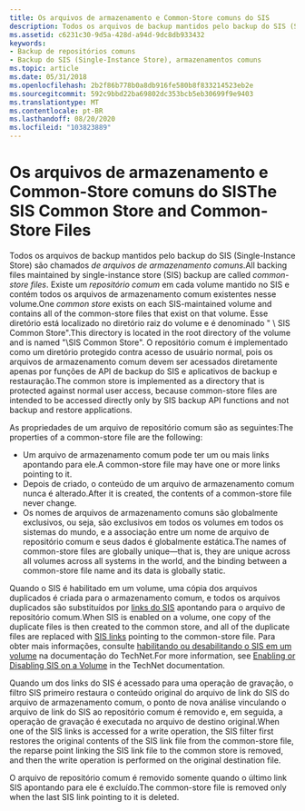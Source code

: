 ```yaml
---
title: Os arquivos de armazenamento e Common-Store comuns do SIS
description: Todos os arquivos de backup mantidos pelo backup do SIS (Single-Instance Store) são chamados de arquivos de armazenamento comuns.
ms.assetid: c6231c30-9d5a-428d-a94d-9dc8db933432
keywords:
- Backup de repositórios comuns
- Backup do SIS (Single-Instance Store), armazenamentos comuns
ms.topic: article
ms.date: 05/31/2018
ms.openlocfilehash: 2b2f86b778b0a8db916fe580b8f833214523eb2e
ms.sourcegitcommit: 592c9bbd22ba69802dc353bcb5eb30699f9e9403
ms.translationtype: MT
ms.contentlocale: pt-BR
ms.lasthandoff: 08/20/2020
ms.locfileid: "103823889"
---
```

# <a name="the-sis-common-store-and-common-store-files"></a><span data-ttu-id="5a894-105">Os arquivos de armazenamento e Common-Store comuns do SIS</span><span class="sxs-lookup"><span data-stu-id="5a894-105">The SIS Common Store and Common-Store Files</span></span>

<span data-ttu-id="5a894-106">Todos os arquivos de backup mantidos pelo backup do SIS (Single-Instance Store) são chamados *de arquivos de armazenamento comuns*.</span><span class="sxs-lookup"><span data-stu-id="5a894-106">All backing files maintained by single-instance store (SIS) backup are called *common-store files*.</span></span> <span data-ttu-id="5a894-107">Existe um *repositório comum* em cada volume mantido no SIS e contém todos os arquivos de armazenamento comum existentes nesse volume.</span><span class="sxs-lookup"><span data-stu-id="5a894-107">One *common store* exists on each SIS-maintained volume and contains all of the common-store files that exist on that volume.</span></span> <span data-ttu-id="5a894-108">Esse diretório está localizado no diretório raiz do volume e é denominado " \\ SIS Common Store".</span><span class="sxs-lookup"><span data-stu-id="5a894-108">This directory is located in the root directory of the volume and is named "\\SIS Common Store".</span></span> <span data-ttu-id="5a894-109">O repositório comum é implementado como um diretório protegido contra acesso de usuário normal, pois os arquivos de armazenamento comum devem ser acessados diretamente apenas por funções de API de backup do SIS e aplicativos de backup e restauração.</span><span class="sxs-lookup"><span data-stu-id="5a894-109">The common store is implemented as a directory that is protected against normal user access, because common-store files are intended to be accessed directly only by SIS backup API functions and not backup and restore applications.</span></span>

<span data-ttu-id="5a894-110">As propriedades de um arquivo de repositório comum são as seguintes:</span><span class="sxs-lookup"><span data-stu-id="5a894-110">The properties of a common-store file are the following:</span></span>

-   <span data-ttu-id="5a894-111">Um arquivo de armazenamento comum pode ter um ou mais links apontando para ele.</span><span class="sxs-lookup"><span data-stu-id="5a894-111">A common-store file may have one or more links pointing to it.</span></span>
-   <span data-ttu-id="5a894-112">Depois de criado, o conteúdo de um arquivo de armazenamento comum nunca é alterado.</span><span class="sxs-lookup"><span data-stu-id="5a894-112">After it is created, the contents of a common-store file never change.</span></span>
-   <span data-ttu-id="5a894-113">Os nomes de arquivos de armazenamento comuns são globalmente exclusivos, ou seja, são exclusivos em todos os volumes em todos os sistemas do mundo, e a associação entre um nome de arquivo de repositório comum e seus dados é globalmente estática.</span><span class="sxs-lookup"><span data-stu-id="5a894-113">The names of common-store files are globally unique—that is, they are unique across all volumes across all systems in the world, and the binding between a common-store file name and its data is globally static.</span></span>

<span data-ttu-id="5a894-114">Quando o SIS é habilitado em um volume, uma cópia dos arquivos duplicados é criada para o armazenamento comum, e todos os arquivos duplicados são substituídos por [links do SIS](sis-links-and-reparse-points.md) apontando para o arquivo de repositório comum.</span><span class="sxs-lookup"><span data-stu-id="5a894-114">When SIS is enabled on a volume, one copy of the duplicate files is then created to the common store, and all of the duplicate files are replaced with [SIS links](sis-links-and-reparse-points.md) pointing to the common-store file.</span></span> <span data-ttu-id="5a894-115">Para obter mais informações, consulte [habilitando ou desabilitando o SIS em um volume](/previous-versions/windows/it-pro/windows-server-storage-solutions/dd573313(v=ws.10)) na documentação do TechNet.</span><span class="sxs-lookup"><span data-stu-id="5a894-115">For more information, see [Enabling or Disabling SIS on a Volume](/previous-versions/windows/it-pro/windows-server-storage-solutions/dd573313(v=ws.10)) in the TechNet documentation.</span></span>

<span data-ttu-id="5a894-116">Quando um dos links do SIS é acessado para uma operação de gravação, o filtro SIS primeiro restaura o conteúdo original do arquivo de link do SIS do arquivo de armazenamento comum, o ponto de nova análise vinculando o arquivo de link do SIS ao repositório comum é removido e, em seguida, a operação de gravação é executada no arquivo de destino original.</span><span class="sxs-lookup"><span data-stu-id="5a894-116">When one of the SIS links is accessed for a write operation, the SIS filter first restores the original contents of the SIS link file from the common-store file, the reparse point linking the SIS link file to the common store is removed, and then the write operation is performed on the original destination file.</span></span>

<span data-ttu-id="5a894-117">O arquivo de repositório comum é removido somente quando o último link SIS apontando para ele é excluído.</span><span class="sxs-lookup"><span data-stu-id="5a894-117">The common-store file is removed only when the last SIS link pointing to it is deleted.</span></span>

 

 